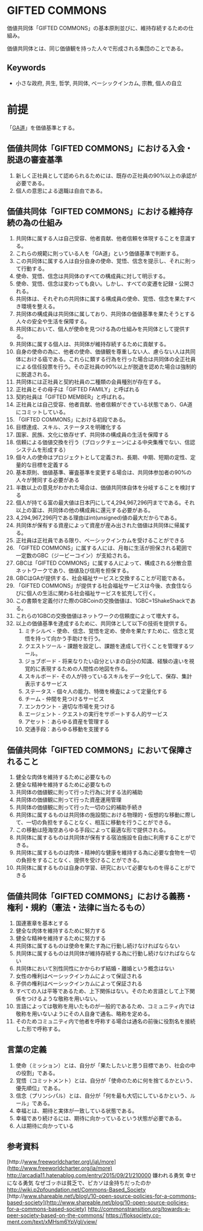 # GIFTED COMMONS

価値共同体「GIFTED COMMONS」の基本原則並びに、維持存続するための仕組み。

価値共同体とは、同じ価値観を持った人々で形成される集団のことである。

## Keywords

* 小さな政府, 共生, 哲学, 共同体, ベーシックインカム, 宗教, 個人の自立

# 前提

「[GA道](https://github.com/giftedagent/gadao)」を価値基準とする。

## 価値共同体「GIFTED COMMONS」における入会・脱退の審査基準

1. 新しく正社員として認められるためには、既存の正社員の90%以上の承認が必要である。
1. 個人の意思による退職は自由である。

## 価値共同体「GIFTED COMMONS」における維持存続の為の仕組み

1. 共同体に属する人は自己受容、他者貢献、他者信頼を体現することを意識する。
1. これらの規範に則っている人を「GA道」という価値基準で判断する。
1. この共同体に属する人は自分自身の使命、覚悟、信念を提示し、それに則って行動する。
1. 使命、覚悟、信念は共同体のすべての構成員に対して明示する。
1. 使命、覚悟、信念は変わっても良い。しかし、すべての変遷を記録・公開される。
1. 共同体は、それぞれの共同体に属する構成員の使命、覚悟、信念を果たすべき環境を整える。
1. 共同体の構成員は共同体に属しており、共同体の価値基準を果たそうとする人々の安全や生活を保障する。
1. 共同体において、個人が使命を見つける為の仕組みを共同体として提供する。
1. 共同体に属する個人は、共同体が維持存続するために貢献する。
1. 自身の使命の為に、他者の使命、価値観を尊重しない人、慮らない人は共同体における癌である。これらに類する行為を行った場合は共同体の全正社員による信任投票を行う。その正社員の90%以上が脱退を認めた場合は強制的に脱退される。
1. 共同体には正社員と契約社員の二種類の会員種別が存在する。
1. 正社員とその母子は「GIFTED FAMILY」と呼ばれる
1. 契約社員は「GIFTED MEMBER」と呼ばれる。
1. 正社員とは自己受容、他者貢献、他者信頼ができている状態であり、GA道にコミットしている。
  1. 「GIFTED COMMONS」における初段である。
1. 目標達成、スキル、ステータスを明確化する
1. 国家、民族、文化に依存せず、共同体の構成員の生活を保障する
1. 信頼による価値交換を行う（ブロックチェーンによる中央集権でない、信認システムを形成する）
1. 個々人の使命はプロジェクトとして定義され、長期、中期、短期の定性、定量的な目標を定義する
1. 基本原則、価値基準、審査基準を変更する場合は、共同体参加者の90%の人々が賛同する必要がある
1. 半数以上の意見がわかれた場合は、価値共同体自体を分岐することを検討する
1. 個人が持てる富の最大値は日本円にして4,294,967,296円までである。それ以上の富は、共同体の他の構成員に還元する必要がある。
1. 4,294,967,296円である理由はint\(unsigned\)値の最大だからである。
1. 共同体が保有する資産によって資産が産み出された価値は共同体に帰属する。
1. 正社員は正社員である限り、ベーシックインカムを受けることができる
  1. 「GIFTED COMMONS」に属する人には、月毎に生活が担保される範囲で一定数のGBC（ジービーコイン）が支給される。
  1. GBCは「GIFTED COMMONS」に属する人によって、構成される分散合意ネットワークであり、価値及び信用を担保する。
  1. GBCはGAが提供する、社会福祉サービスと交換することが可能である。
  1. 「GIFTED COMMONS」が提供する社会福祉サービスは今後、衣食住ならびに個人の生活に関わる社会福祉サービスを拡充して行く。
  1. この書類を定義付けた際のGBCoinの交換価値は、1GBC=1ShakeShackである。
  1. これらの1GBCの交換価値はネットワークの信頼度によって増大する。
1. 以上の価値基準を達成するために、共同体として以下の技術を提供する。
    1. ミチシルベ - 使命、信念、覚悟を定め、使命を果たすために、信念と覚悟を持って向かう手助けを行う。
    2. クエストツール - 課題を設定し、課題を達成して行くことを管理するツール。
    3. ジョブボード - 将来なりたい自分といまの自分の知識、経験の違いを視覚的に表現するための人間性の地図を作る。
    4. スキルボード- その人が持っているスキルをデータ化して、保存、集計表示するサービス
    5. ステータス - 個々人の能力、特徴を検査によって定量化する
    6. チーム - 仲間を見つけるサービス
    7. エンカウント - 適切な市場を見つける
    8. エージェント - クエストの実行をサポートする人的サービス
    9. アセット：あらゆる資産を管理する
    10. 交通手段：あらゆる移動を支援する

## 価値共同体「GIFTED COMMONS」において保障されること

1. 健全な肉体を維持するために必要なもの
1. 健全な精神を維持するために必要なもの
1. 共同体の価値観に則って行った行為に対する法的補助
1. 共同体の価値観に則って行った資産運用管理
1. 共同体の価値観に則って行った一切の公的補助手続き
1. 共同体に属するものは共同体の施設間における物理的・仮想的な移動に際して、一切の負担をすることなく、相互に移動を行うことができる。
1. この移動は陸海空あらゆる手段によって最適な形で提供される。
1. 共同体に属するものは共同体が保有する宿泊施設を自由に利用することができる。
1. 共同体に属するものは肉体・精神的な健康を維持する為に必要な食物を一切の負担をすることなく、提供を受けることができる。
1. 共同体に属するものは自身の学習、研究において必要なものを得ることができる

## 価値共同体「GIFTED COMMONS」における義務・権利・規約（憲法・法律に当たるもの）

1. 国連憲章を基本とする
1. 健全な肉体を維持するために努力する
1. 健全な精神を維持するために努力する
1. 共同体に属するものは使命を果たす為に行動し続けなければならない
1. 共同体に属するものは共同体が維持存続する為に行動し続けなければならない
1. 共同体において別性同性にかからわず結婚・離婚という概念はない
1. 女性の権利はベーシックインカムによって保証される
1. 子供の権利はベーシックインカムによって保証される
1. すべての人は平等であるため、上下関係はない。そのため言語として上下関係をつけるような敬称を用いない。
1. 言語によっては敬称を用いたものが一般的であるため、コミュニティ内では敬称を用いないようにその人自身で通名、略称を定める。
1. そのためコミュニティ内で他者を呼称する場合は通名の前後に役割名を接続した形で呼称する。

## 言葉の定義

1. 使命（ミッション）とは、自分が「果たしたいと思う目標であり、社会の中の役割」である。
2. 覚悟（コミットメント）とは、自分が「使命のために何を捨てるかという、優先順位」である。
3. 信念（プリンシパル）とは、自分が「何を最も大切にしているかという、ルール」である。
4. 幸福とは、期待と実体が一致している状態である。
5. 幸福であり続けるには、期待に向かっているという状態が必要である。
6. 人は期待に向かっている

## 参考資料

[http:\/\/www.freeworldcharter.org\/ja\/more](http://www.freeworldcharter.org/ja/more)
[http:\/\/arcadia11.hatenablog.com\/entry\/2015\/09\/21\/210000](http://arcadia11.hatenablog.com/entry/2015/09/21/210000)
嫌われる勇気
幸せになる勇気
なぜゴッホは貧乏で、ピカソは金持ちだったのか
[http:\/\/wiki.p2pfoundation.net\/Commons-Based\_Society](http://wiki.p2pfoundation.net/Commons-Based_Society)
[http:\/\/www.shareable.net\/blog\/10-open-source-policies-for-a-commons-based-society](http://www.shareable.net/blog/10-open-source-policies-for-a-commons-based-society)
[http:\/\/commonstransition.org\/towards-a-peer-society-based-on-the-commons\/](http://commonstransition.org/towards-a-peer-society-based-on-the-commons/)
[https:\/\/floksociety.co-ment.com\/text\/xMHsm6YpVgI\/view\/](https://floksociety.co-ment.com/text/xMHsm6YpVgI/view/)
